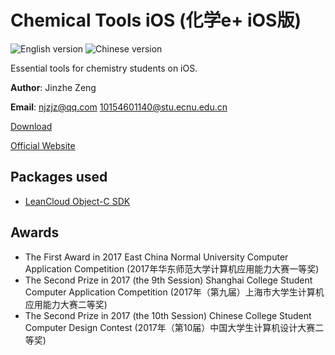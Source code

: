 # Chemical Tools iOS (化学e+ iOS版)
![English version](http://wangchujiang.com/sb/lang/english.svg) ![Chinese version](https://jaywcjlove.github.io/sb/lang/chinese.svg)

Essential tools for chemistry students on iOS. 

**Author**: Jinzhe Zeng

**Email**: njzjz@qq.com 10154601140@stu.ecnu.edu.cn

[Download](https://github.com/njzjz/Chemical-Tools-iOS/releases/download/0.01/chemicaltools.ipa)

[Official Website](https://chem.njzjz.win/)

## Packages used
* [LeanCloud Object-C SDK](https://releases.leanapp.cn/#/leancloud/objc-sdk/releases)

## Awards
* The First Award in 2017 East China Normal University Computer Application Competition (2017年华东师范大学计算机应用能力大赛一等奖)
* The Second Prize in 2017 (the 9th Session) Shanghai College Student Computer Application Competition (2017年（第九届）上海市大学生计算机应用能力大赛二等奖)
* The Second Prize in 2017 (the 10th Session) Chinese College Student Computer Design Contest (2017年（第10届）中国大学生计算机设计大赛二等奖)
